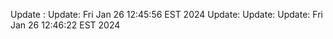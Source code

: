  Update :
 Update: Fri Jan 26 12:45:56 EST 2024
 Update: 
 Update: 
 Update: Fri Jan 26 12:46:22 EST 2024
